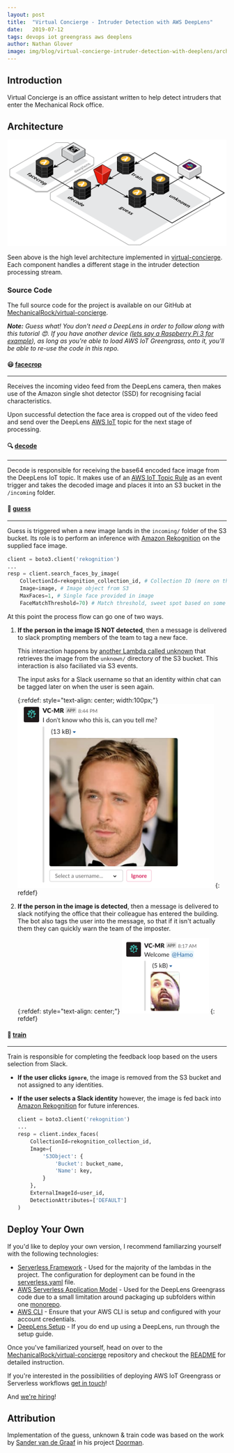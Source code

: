 ```yaml
---
layout: post
title:  "Virtual Concierge - Intruder Detection with AWS DeepLens"
date:   2019-07-12
tags: devops iot greengrass aws deeplens
author: Nathan Glover
image: img/blog/virtual-concierge-intruder-detection-with-deeplens/architecture.png
---
```


## Introduction

Virtual Concierge is an office assistant written to help detect intruders that enter the Mechanical Rock office.

## Architecture

![Architecture](/img/blog/virtual-concierge-intruder-detection-with-deeplens/architecture.png)

Seen above is the high level architecture implemented in [virtual-concierge](https://github.com/MechanicalRock/virtual-concierge). Each component handles a different stage in the intruder detection processing stream.

### Source Code

The full source code for the project is available on our GitHub at [MechanicalRock/virtual-concierge](https://github.com/MechanicalRock/virtual-concierge).

_**Note:** Guess what! You don't need a DeepLens in order to follow along with this tutorial 😍. If you have another device ([lets say a Raspberry Pi 3 for example](https://docs.aws.amazon.com/greengrass/latest/developerguide/gg-gs.html)), as long as you're able to load AWS IoT Greengrass, onto it, you'll be able to re-use the code in this repo._

#### 😃 [facecrop](https://github.com/MechanicalRock/virtual-concierge/blob/master/deeplens/facecrop.py)

---

Receives the incoming video feed from the DeepLens camera, then makes use of the Amazon single shot detector (SSD) for recognising facial characteristics.

Upon successful detection the face area is cropped out of the video feed and send over the DeepLens [AWS IoT](https://aws.amazon.com/iot/) topic for the next stage of processing.

#### 🔍 [decode](https://github.com/MechanicalRock/virtual-concierge/blob/master/doorman/decode.py)

---

Decode is responsible for receiving the base64 encoded face image from the DeepLens IoT topic. It makes use of an [AWS IoT Topic Rule](https://docs.aws.amazon.com/iot/latest/developerguide/iot-rules-tutorial.html) as an event trigger and takes the decoded image and places it into an S3 bucket in the `/incoming` folder.

#### 🔮 [guess](https://github.com/MechanicalRock/virtual-concierge/blob/master/doorman/guess.py)

---

Guess is triggered when a new image lands in the `incoming/` folder of the S3 bucket. Its role is to perform an inference with [Amazon Rekognition](https://aws.amazon.com/rekognition/) on the supplied face image.

```python
client = boto3.client('rekognition')
...
resp = client.search_faces_by_image(
    CollectionId=rekognition_collection_id, # Collection ID (more on this later)
    Image=image, # Image object from S3
    MaxFaces=1, # Single face provided in image
    FaceMatchThreshold=70) # Match threshold, sweet spot based on some tweaking.
```

At this point the process flow can go one of two ways.

1. **If the person in the image IS NOT detected**, then a message is delivered to slack prompting members of the team to tag a new face.

    This interaction happens by [another Lambda called unknown](https://github.com/MechanicalRock/virtual-concierge/blob/master/doorman/unknown.py) that retrieves the image from the `unknown/` directory of the S3 bucket. This interaction is also faciliated via S3 events.

    The input asks for a Slack username so that an identity within chat can be tagged later on when the user is seen again.

    {:refdef: style="text-align: center; width:100px;"}
    <img src="/img/blog/virtual-concierge-intruder-detection-with-deeplens/hamish-slack-02.png" width="450">
    {: refdef}

2. **If the person in the image is detected**, then a message is delivered to slack notifying the office that their colleague has entered the building. The bot also tags the user into the message, so that if it isn't actually them they can quickly warn the team of the imposter.

    {:refdef: style="text-align: center;"}
    <img src="/img/blog/virtual-concierge-intruder-detection-with-deeplens/hamish-slack-01.png" width="200">
    {: refdef}

#### 🥋 [train](https://github.com/MechanicalRock/virtual-concierge/blob/master/doorman/train.py)

---

Train is responsible for completing the feedback loop based on the users selection from Slack.

* **If the user clicks `ignore`**, the image is removed from the S3 bucket and not assigned to any identities.

* **If the user selects a Slack identity** however, the image is fed back into [Amazon Rekognition](https://aws.amazon.com/rekognition/) for future inferences.

    ```python
    client = boto3.client('rekognition')
    ...
    resp = client.index_faces(
        CollectionId=rekognition_collection_id,
        Image={
            'S3Object': {
                'Bucket': bucket_name,
                'Name': key,
            }
        },
        ExternalImageId=user_id,
        DetectionAttributes=['DEFAULT']
    )
    ```

## Deploy Your Own

If you'd like to deploy your own version, I recommend familiarzing yourself with the following technologies:

* [Serverless Framework](https://serverless.com/) - Used for the majority of the lambdas in the project. The configuration for deployment can be found in the [serverless.yaml](https://github.com/MechanicalRock/virtual-concierge/blob/master/serverless.yml) file.
* [AWS Serverless Application Model](https://aws.amazon.com/serverless/sam/) - Used for the DeepLens Greengrass code due to a small limitation around packaging up subfolders within one [monorepo](https://mechanicalrock.github.io/2019/02/03/monorepos-aws-codebuild.html).
* [AWS CLI](https://docs.aws.amazon.com/cli/latest/userguide/cli-chap-configure.html) - Ensure that your AWS CLI is setup and configured with your account credentials.
* [DeepLens Setup](https://docs.aws.amazon.com/deeplens/latest/dg/deeplens-getting-started-set-up.html) - If you do end up using a DeepLens, run through the setup guide.

Once you've familiarized yourself, head on over to the [MechanicalRock/virtual-concierge](https://github.com/MechanicalRock/virtual-concierge) repository and checkout the [README](https://github.com/MechanicalRock/virtual-concierge/blob/master/readme.md) for detailed instruction.

If you're interested in the possibilities of deploying AWS IoT Greengrass or Serverless workflows [get in touch](https://www.mechanicalrock.io/lets-get-started)!

And [we're hiring](https://www.mechanicalrock.io/lets-get-started)!

## Attribution

Implementation of the guess, unknown & train code was based on the work by [Sander van de Graaf](https://github.com/svdgraaf) in his project [Doorman](https://devpost.com/software/doorman-a1oh0e).
